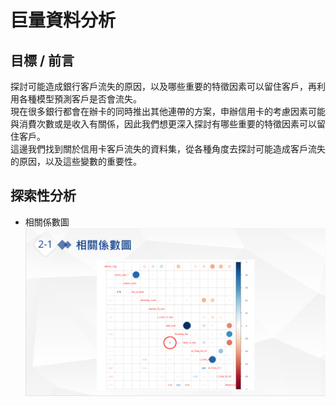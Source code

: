 # 巨量資料分析
## 目標 / 前言
探討可能造成銀行客戶流失的原因，以及哪些重要的特徵因素可以留住客戶，再利用各種模型預測客戶是否會流失。<br>
現在很多銀行都會在辦卡的同時推出其他連帶的方案，申辦信用卡的考慮因素可能與消費次數或是收入有關係，因此我們想更深入探討有哪些重要的特徵因素可以留住客戶。<br>
這邊我們找到關於信用卡客戶流失的資料集，從各種角度去探討可能造成客戶流失的原因，以及這些變數的重要性。

## 探索性分析
* 相關係數圖
![image](https://github.com/patty0604/bigdata/blob/main/pictures/%E5%B7%A8%E9%87%8F%E8%B3%87%E6%96%99_%E6%8E%A2%E7%B4%A2%E6%80%A7%E5%88%86%E6%9E%90_1_%E7%9B%B8%E9%97%9C%E4%BF%82%E6%95%B8.PNG)


